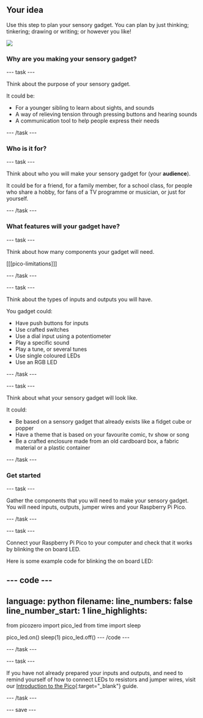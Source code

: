 ## Your idea

Use this step to plan your sensory gadget. You can plan by just thinking; tinkering; drawing or writing; or however you like! 

![](images/image.png)

### Why are you making your sensory gadget?

--- task ---

Think about the purpose of your sensory gadget. 

It could be:
+ For a younger sibling to learn about sights, and sounds
+ A way of relieving tension through pressing buttons and hearing sounds
+ A communication tool to help people express their needs 

--- /task ---

### Who is it for?

--- task ---

Think about who you will make your sensory gadget for (your **audience**). 

It could be for a friend, for a family member, for a school class, for people who share a hobby, for fans of a TV programme or musician, or just for yourself.

--- /task ---

### What features will your gadget have?

--- task ---

Think about how many components your gadget will need. 

[[[pico-limitations]]]

--- /task ---

--- task ---

Think about the types of inputs and outputs you will have.

You gadget could:
+ Have push buttons for inputs
+ Use crafted switches
+ Use a dial input using a potentiometer
+ Play a specific sound
+ Play a tune, or several tunes
+ Use single coloured LEDs
+ Use an RGB LED

--- /task ---

--- task ---

Think about what your sensory gadget will look like.

It could:

+ Be based on a sensory gadget that already exists like a fidget cube or popper
+ Have a theme that is based on your favourite comic, tv show or song
+ Be a crafted enclosure made from an old cardboard box, a fabric material or a plastic container

--- /task ---

### Get started

--- task ---

Gather the components that you will need to make your sensory gadget. You will need inputs, outputs, jumper wires and your Raspberry Pi Pico.

--- /task ---

--- task ---

Connect your Raspberry Pi Pico to your computer and check that it works by blinking the on board LED.

Here is some example code for blinking the on board LED:

--- code ---
---
language: python
filename: 
line_numbers: false
line_number_start: 1
line_highlights: 
---
from picozero import pico_led
from time import sleep

pico_led.on()
sleep(1)
pico_led.off()
--- /code ---

--- /task ---

--- task ---

If you have not already prepared your inputs and outputs, and need to remind yourself of how to connect LEDs to resistors and jumper wires, visit our [Introduction to the Pico](https://projects.raspberrypi.org/en/projects/introduction-to-the-pico){:target="_blank"} guide. 

--- /task ---

--- save ---
